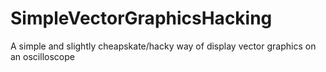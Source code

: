 # SimpleVectorGraphicsHacking
A simple and slightly cheapskate/hacky way of display vector graphics on an oscilloscope
